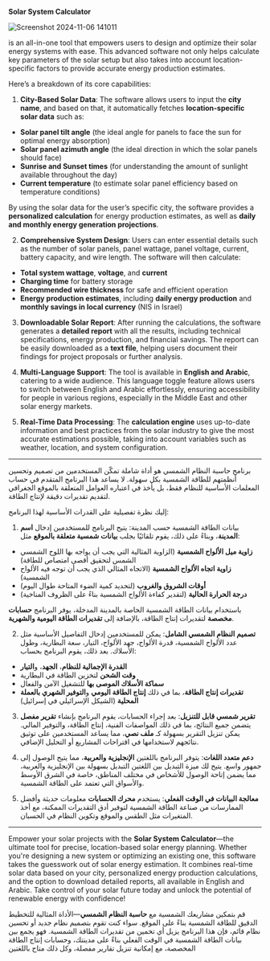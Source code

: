 
**Solar System Calculator** 

![Screenshot 2024-11-06 141011](https://github.com/user-attachments/assets/3dd8a435-b867-4b60-b537-e3e8203267a7)


is an all-in-one tool that empowers users to design and optimize their solar energy systems with ease. This advanced software not only helps calculate key parameters of the solar setup
but also takes into account location-specific factors to provide accurate energy production estimates.

Here’s a breakdown of its core capabilities:

1. **City-Based Solar Data**:
The software allows users to input the **city name**, and based on that, it automatically fetches **location-specific solar data** such as:
- **Solar panel tilt angle** (the ideal angle for panels to face the sun for optimal energy absorption)
- **Solar panel azimuth angle** (the ideal direction in which the solar panels should face)
- **Sunrise and Sunset times** (for understanding the amount of sunlight available throughout the day)
- **Current temperature** (to estimate solar panel efficiency based on temperature conditions)

By using the solar data for the user’s specific city, the software provides a **personalized calculation** for energy production estimates, as well as **daily and monthly energy generation projections**.

2. **Comprehensive System Design**:
Users can enter essential details such as the number of solar panels, panel wattage, panel voltage, current, battery capacity, and wire length. The software will then calculate:
- **Total system wattage**, **voltage**, and **current**
- **Charging time** for battery storage
- **Recommended wire thickness** for safe and efficient operation
- **Energy production estimates**, including **daily energy production** and **monthly savings in local currency** (NIS in Israel)

3. **Downloadable Solar Report**:
After running the calculations, the software generates a **detailed report** with all the results, including technical specifications, energy production, and financial savings.
 The report can be easily downloaded as a **text file**, helping users document their findings for project proposals or further analysis.

5. **Multi-Language Support**:
The tool is available in **English and Arabic**, catering to a wide audience. This language toggle feature allows users to switch between English and Arabic effortlessly,
ensuring accessibility for people in various regions, especially in the Middle East and other solar energy markets.

7. **Real-Time Data Processing**:
The **calculation engine** uses up-to-date information and best practices from the solar industry to give the most accurate estimations possible, taking into account variables such as weather, location, and system configuration.

---


برنامج حاسبة النظام الشمسي هو أداة شاملة تمكّن المستخدمين من تصميم وتحسين أنظمتهم للطاقة الشمسية بكل سهولة. لا يساعد هذا البرنامج المتقدم في حساب المعلمات الأساسية للنظام فقط، بل يأخذ في اعتباره العوامل المتعلقة بالموقع الجغرافي لتقديم تقديرات دقيقة لإنتاج الطاقة.

إليك نظرة تفصيلية على القدرات الأساسية لهذا البرنامج:

1. بيانات الطاقة الشمسية حسب المدينة:
يتيح البرنامج للمستخدمين إدخال **اسم المدينة**، وبناءً على ذلك، يقوم تلقائيًا بجلب **بيانات شمسية متعلقة بالموقع** مثل:
- **زاوية ميل الألواح الشمسية** (الزاوية المثالية التي يجب أن يواجه بها اللوح الشمسي الشمس لتحقيق أقصى امتصاص للطاقة)
- **زاوية اتجاه الألواح الشمسية** (الاتجاه المثالي الذي يجب أن توجه فيه الألواح الشمسية)
- **أوقات الشروق والغروب** (لتحديد كمية الضوء المتاحة طوال اليوم)
- **درجة الحرارة الحالية** (لتقدير كفاءة الألواح الشمسية بناءً على الظروف المناخية)

باستخدام بيانات الطاقة الشمسية الخاصة بالمدينة المدخلة، يوفر البرنامج **حسابات مخصصة** لتقديرات إنتاج الطاقة، بالإضافة إلى **تقديرات الطاقة اليومية والشهرية**.

2. **تصميم النظام الشمسي الشامل**:
يمكن للمستخدمين إدخال التفاصيل الأساسية مثل عدد الألواح الشمسية، قدرة الألواح، جهد الألواح، التيار، سعة البطارية، وطول الأسلاك. بعد ذلك، يقوم البرنامج بحساب:
- **القدرة الإجمالية للنظام**، **الجهد**، و**التيار**
- **وقت الشحن** لتخزين الطاقة في البطارية
- **سماكة الأسلاك الموصى بها** للتشغيل الآمن والفعال
- **تقديرات إنتاج الطاقة**، بما في ذلك **إنتاج الطاقة اليومي** و**التوفير الشهري بالعملة المحلية** (الشيكل الإسرائيلي في إسرائيل)

3. **تقرير شمسي قابل للتنزيل**:
بعد إجراء الحسابات، يقوم البرنامج بإنشاء **تقرير مفصل** يتضمن جميع النتائج، بما في ذلك المواصفات الفنية، إنتاج الطاقة، والتوفير المالي. يمكن تنزيل التقرير بسهولة كـ **ملف نصي**، مما يساعد المستخدمين على توثيق نتائجهم لاستخدامها في اقتراحات المشاريع أو التحليل الإضافي.

4. **دعم متعدد اللغات**:
يتوفر البرنامج باللغتين **الإنجليزية والعربية**، مما يتيح الوصول إلى جمهور واسع. يتيح لك ميزة التبديل بين اللغتين التبديل بسهولة بين الإنجليزية والعربية، مما يضمن إتاحة الوصول للأشخاص في مختلف المناطق، خاصة في الشرق الأوسط والأسواق التي تعتمد على الطاقة الشمسية.

5. **معالجة البيانات في الوقت الفعلي**:
يستخدم **محرك الحسابات** معلومات حديثة وأفضل الممارسات من صناعة الطاقة الشمسية لتوفير أدق التقديرات الممكنة، مع أخذ المتغيرات مثل الطقس والموقع وتكوين النظام في الحسبان.

---


Empower your solar projects with the **Solar System Calculator**—the ultimate tool for precise, location-based solar energy planning. Whether you're designing a new system or optimizing an existing one, 
this software takes the guesswork out of solar energy estimation. It combines real-time solar data based on your city, personalized energy production calculations, and the option to download detailed reports,
all available in English and Arabic. Take control of your solar future today and unlock the potential of renewable energy with confidence!

قم بتمكين مشاريعك الشمسية مع **حاسبة النظام الشمسي**—الأداة المثالية للتخطيط الدقيق للطاقة الشمسية بناءً على الموقع. سواء كنت تقوم بتصميم نظام جديد أو تحسين نظام قائم، فإن هذا البرنامج يزيل أي تخمين من تقديرات الطاقة الشمسية. فهو يجمع بين بيانات الطاقة الشمسية في الوقت الفعلي بناءً على مدينتك، وحسابات إنتاج الطاقة المخصصة، مع إمكانية تنزيل تقارير مفصلة، وكل ذلك متاح باللغتين 
